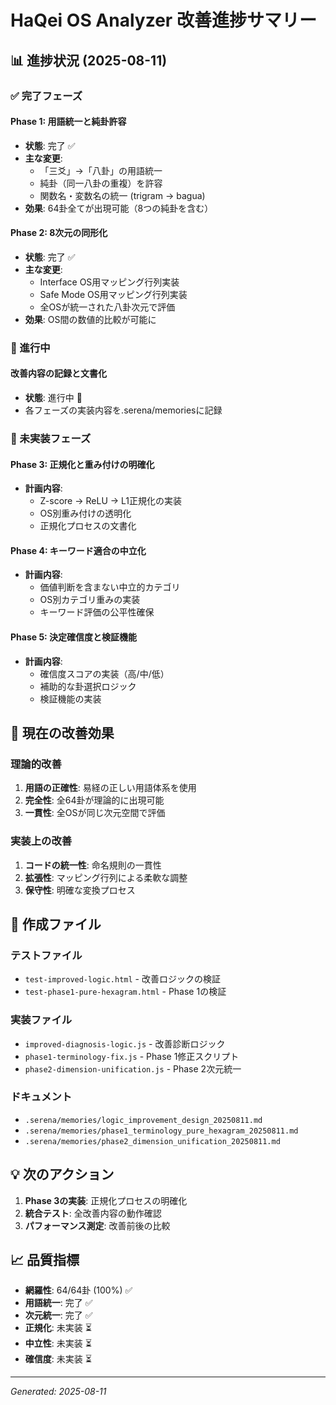 # HaQei OS Analyzer 改善進捗サマリー

## 📊 進捗状況 (2025-08-11)

### ✅ 完了フェーズ

#### Phase 1: 用語統一と純卦許容
- **状態**: 完了 ✅
- **主な変更**:
  - 「三爻」→「八卦」の用語統一
  - 純卦（同一八卦の重複）を許容
  - 関数名・変数名の統一 (trigram → bagua)
- **効果**: 64卦全てが出現可能（8つの純卦を含む）

#### Phase 2: 8次元の同形化
- **状態**: 完了 ✅
- **主な変更**:
  - Interface OS用マッピング行列実装
  - Safe Mode OS用マッピング行列実装
  - 全OSが統一された八卦次元で評価
- **効果**: OS間の数値的比較が可能に

### 🔄 進行中

#### 改善内容の記録と文書化
- **状態**: 進行中 🔄
- 各フェーズの実装内容を.serena/memoriesに記録

### 📝 未実装フェーズ

#### Phase 3: 正規化と重み付けの明確化
- **計画内容**:
  - Z-score → ReLU → L1正規化の実装
  - OS別重み付けの透明化
  - 正規化プロセスの文書化

#### Phase 4: キーワード適合の中立化
- **計画内容**:
  - 価値判断を含まない中立的カテゴリ
  - OS別カテゴリ重みの実装
  - キーワード評価の公平性確保

#### Phase 5: 決定確信度と検証機能
- **計画内容**:
  - 確信度スコアの実装（高/中/低）
  - 補助的な卦選択ロジック
  - 検証機能の実装

## 🎯 現在の改善効果

### 理論的改善
1. **用語の正確性**: 易経の正しい用語体系を使用
2. **完全性**: 全64卦が理論的に出現可能
3. **一貫性**: 全OSが同じ次元空間で評価

### 実装上の改善
1. **コードの統一性**: 命名規則の一貫性
2. **拡張性**: マッピング行列による柔軟な調整
3. **保守性**: 明確な変換プロセス

## 📁 作成ファイル

### テストファイル
- `test-improved-logic.html` - 改善ロジックの検証
- `test-phase1-pure-hexagram.html` - Phase 1の検証

### 実装ファイル
- `improved-diagnosis-logic.js` - 改善診断ロジック
- `phase1-terminology-fix.js` - Phase 1修正スクリプト
- `phase2-dimension-unification.js` - Phase 2次元統一

### ドキュメント
- `.serena/memories/logic_improvement_design_20250811.md`
- `.serena/memories/phase1_terminology_pure_hexagram_20250811.md`
- `.serena/memories/phase2_dimension_unification_20250811.md`

## 💡 次のアクション

1. **Phase 3の実装**: 正規化プロセスの明確化
2. **統合テスト**: 全改善内容の動作確認
3. **パフォーマンス測定**: 改善前後の比較

## 📈 品質指標

- **網羅性**: 64/64卦 (100%) ✅
- **用語統一**: 完了 ✅
- **次元統一**: 完了 ✅
- **正規化**: 未実装 ⏳
- **中立性**: 未実装 ⏳
- **確信度**: 未実装 ⏳

---
*Generated: 2025-08-11*